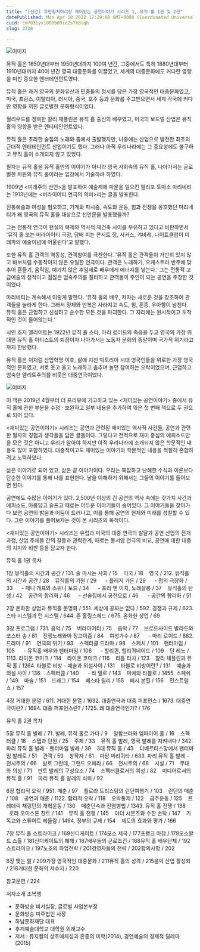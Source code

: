```yaml
---
title: "[신간] 휴먼컬쳐아리랑 재미있는 공연이야기 시리즈 1, 뮤직 홀 1권 및 2권"
datePublished: Mon Apr 18 2022 17:29:08 GMT+0000 (Coordinated Universal Time)
cuid: cm703iyxi000b09ic2s7kblqh
slug: 3738

---
```



![이미지](https://cdn.hashnode.com/res/hashnode/image/upload/v1739255005729/bb6159aa-f2b2-4f52-8d9a-d67343257ac8.jpeg)

뮤직 홀은 1850년대부터 1950년대까지 100여 년간, 그중에서도 특히 1880년대부터 1910년대까지 40여 년간 영국 대중문화를 이끌었고, 세계의 대중문화에도 커다란 영향을 미친 중요한 엔터테인먼트였다.

뮤직 홀은 과거 영국의 문화유산과 민중들의 정서를 담은 가장 영국적인 대중문화였고, 미국, 프랑스, 이탈리아, 러시아, 중국, 호주 등과 문화를 주고받으면서 세계 각국에 커다란 영향을 끼친 글로벌한 문화형식이었다.

헐리우드를 정복한 찰리 채플린은 뮤직 홀 출신의 배우였고, 미국의 보드빌 산업은 뮤직 홀의 영향을 받은 엔터테인먼트였다.

뮤직 홀은 초라한 술집의 노래와 춤에서 출발했지만, 나중에는 산업으로 발전한 최초의 근대적 엔터테인먼트 산업이기도 했다. 그러나 아직 우리나라에는 그 중요성에도 불구하고 뮤직 홀이 소개되지 않고 있었다.

필자는 뮤직 홀을 뮤직 홀만의 이야기가 아니라 영국 사회속의 뮤직 홀, 나아가서는 글로벌한 차원의 뮤직 홀이라는 입장에서 기술하려 하였다.

1909년 <미래주의 선언>을 발표하여 예술계에 파문을 일으킨 필리포 토마소 마리네티는 1913년에는 <버라이어티 연극의 의미>라는 글을 발표한다.

전통예술과 여성을 혐오하고, 기계와 파시즘, 속도와 운동, 힘과 전쟁을 옹호했던 마리네티가 왜 영국의 뮤직 홀을 대상으로 선언문을 발표했을까?

그는 전통적 연극이 현실의 복제와 역사적 재건축 사이를 부유하고 있다고 비판하면서 '뮤직 홀 또는 버라이어티 극장, 담배 피는 콘서트 장, 서커스, 캬바레, 나이트클럽이 미래파의 예술이념에 어울린다'고 말했다.

또한 뮤직 홀 관객의 역동성, 관객참여를 극찬한다. '뮤직 홀은 관객들이 가만히 있지 않고 바보처럼 수동적이지 않은 유일한 연극이다. 관객은 노래하기, 오케스트라 반주에 맞추어 흔들기, 움직임, 예기치 않은 추임새로 배우에게 에너지를 넣는다.' 그는 전통적 고급예술의 정적이고 점잖은 엄숙주의를 질타하고 관객들이 주인이 되는 공연을 주창한 것이었다.

마리네티는 계속해서 이렇게 말한다. '뮤직 홀의 배우, 저자는 새로운 것을 창조하여 관객들을 놀라게 한다. 그래서 정체와 반복은 사라지고 속도, 힘, 혼종, 우아함이 넘친다. 뮤직 홀은 근엄하고 신성하고 순수한 모든 것을 파괴한다. 그 자리에는 원시적이고 토착적인 것이 들어앉는다.‘

시인 조지 엘리어트는 1922년 뮤직 홀 스타, 마리 로이드의 죽음을 두고 영국의 가장 위대한 뮤직 홀 아티스트의 퇴장이자 나아가서는 노동자 문화의 종말이며 국가적 위기라고까지 한탄했다.

뮤직 홀은 이처럼 산업혁명 이후, 삶에 지친 빅토리아 시대 영국인들을 위로한 가장 영국적인 문화였고, 서로 웃고 울고 노래하고 춤추며 놀던 참여하는 오락이었으며, 근엄하고 엄숙한 엘리트주의를 비웃은 대중연극이었다.

![이미지](https://cdn.hashnode.com/res/hashnode/image/upload/v1739255008510/d33ac5fd-bf5d-4b1c-916e-d9ac4eb770d8.jpeg)

이 책은 2019년 4월부터 더 프리뷰에 기고하고 있는 <재미있는 공연이야기> 중에서 뮤직 홀에 관한 부분을 수정ㆍ보완하고 일부 내용을 추가하여 엮은 첫 번째 책으로 두 권으로 되어 있다.

<재미있는 공연이야기> 시리즈는 공연과 관련된 재미있는 역사적 사건들, 공연과 관련한 필자의 경험과 생각들을 담은 글들이다. 그렇다고 전적으로 재미 중심의 에피소드만을 모은 것은 아니고 우리가 알아야 하지만 아직 우리나라에 소개되지 않은 학문적인 내용도 많이 포함하였다. 대중적이고도 재미있는 이야기와 학문적인 내용을 적절히 혼합하려고 노력하였다.

삶은 이야기로 되어 있고, 삶은 곧 이야기이다. 우리는 복잡하고 난해한 수식과 이론보다 단순한 이야기를 통해 나를 표현한다. 남을 이해하기 위해서는 그들의 이야기를 들어보면 된다.

공연에도 수많은 이야기가 있다. 2,500년 이상의 긴 공연의 역사 속에는 갖가지 사건과 에피소드, 아름답고 슬프고 때로는 어두운 이야기들이 숨어있다. 그 이야기들을 찾아가다 보면 공연의 밝음과 어둠이 드러나고, 이를 통해 공연의 현재와 미래를 성찰할 수 있다. 그런 이야기를 풀어보자는 것이 본 시리즈의 목적이다.

<재미있는 공연이야기> 시리즈는 유럽과 미국의 대중 연극의 발달과 공연 산업의 전개 과정, 산업 주체들 간의 갈등과 권력관계, 때로는 동서양 연극의 비교, 공연에 대한 대중의 지지와 비판 등을 담고자 한다.

뮤직 홀 1권 목차

1장 뮤직홀의 시간과 공간 / 131. 술 마시는 사회 / 15    미국 / 18    영국 / 212. 뮤직홀의 시간과 공간 / 28    뮤직홀의 기원 / 29      - 플레저 가든 / 29      - 펍의 극장화 / 33      - 페니 개프와 스위니 토드 / 34      - 프리 앤 이지, 노래살롱 / 37    뮤직홀의 탄생 / 42    공간의 합리화 / 46      - 선술집에서 궁전으로 / 46      - 공간의 합리화 / 51

2장 온화한 상업과 뮤직홀 문명화 / 551. 세상에 공짜는 없다 / 592. 경쟁과 규제 / 623. 스타 시스템과 턴 시스템 / 644. 존 홀링스헤드 / 675. 온화한 상업 / 69

3장 프로그램 / 731. 음악 / 75    버라이어티 / 75    음악 / 77    브로드사이드 발라드와 코스터 송 / 81    전쟁노래와아 징고이즘 / 84    여성가수 / 87      - 마리 로이드 / 882. 드라마 / 91    연극의 위기 / 93    스펙터클 드라마 / 98    스케치 / 101    팬터마임 / 105      - 뮤직홀 배우와 팬터마임 / 106      - 할리퀸, 할리퀴네이드 / 109    단 레노 / 1113. 라이온 코미크 / 114    라이온 코미크 / 116    리틀 티치 / 123    찰리 채플린과 뮤직 홀 / 1264. 타블로 비방 - 예술과 외설사이 / 131    타블로 비방이란? / 131    예술과 외설 사이 / 136    스펙터클 / 140      - 라 밀로 / 143    미에와 타블로 / 1455. 스페쉬 / 149    마술 / 151    드래그 / 154    베스타 틸리 / 155    베시 본힐 / 156    민스트럴 쇼 / 157

4장 거대한 분열 / 611. 거대한 분열 / 1632. 대중연극과 대중 퍼포먼스 / 1673. 대중연극이란? / 1694. 대중 퍼포먼스란? / 1725. 왜 대중연극인가? / 176

뮤직 홀 2권 목차

5장 뮤직 홀 발레 / 71. 발레, 뮤직 홀로 가다 / 9    알함브라와 엠파이어 홀 / 16    스펙터클 / 18    스탭과 단원 / 25    주제 / 33    뮤직 홀 발레, 영국 발레를 지켜내다 / 342. 파리 뮤직 홀 발레 - 팬터마임 발레 / 39    3대 뮤직 홀 / 43    디베르티스망에서 팬터마임 발레로 / 51    관객 / 59    창작자 / 61    마담 마리퀴타 / 633. 파리 뮤직 홀 발레 - 전시주의 / 66    발로 그란데, 그랜드 오페라 / 66    전시주의 / 68    시설 / 71    무대와 의상 / 71    판토 발레의 구성요소 / 74    스펙터클로서의 여성 / 82    미디어로서의 뮤직 홀 / 91    파리 뮤직 홀 발레의 쇠퇴 / 92

6장 합리적 오락 / 951. 매춘 / 97    플로라 트리스탕의 런던여행기 / 103    런던의 매춘 / 108    공연과 매춘 / 1122. 합리적 오락 / 118    오락통제 / 122    금주운동 / 125    프레데릭 채링턴의 개혁운동 / 130    매춘단속과 전염병법 / 1343. 뮤직 홀 전쟁 / 138    로라 오미스톤 찬트 / 141    뮤직 홀 전쟁 / 145    아더 시몬즈와 수잔 손탁 / 147    기독교와 스튜어트 헤들람 / 1494. 정부의 규제 / 154    제도의 효과와 평가 / 166

7장 뮤직 홀 스트라이크 / 169신디케이트 / 174모스 제국 / 177프랭크 마참 / 179오스왈드 스톨 / 181신디케이트의 폐해 / 187배우들의 근로조건 / 188뮤직 홀 배우단체 / 192스트라이크 / 197노조의 파업전략 / 201경영자들의 전략 / 202합의사항 / 202

8장 맺는 말 / 209가장 영국적인 대중문화 / 211뮤직 홀의 성격 / 215음악 산업 활성화 / 218거대한 문화의 저수지 / 220

참고문헌 / 224

저자소개 조복행

- 문화방송 비서실장, 글로벌 사업본부장
- 문화방송 미주법인 사장
- 하남문화재단 대표
- 추계예술대학교 대학원 외래교수
- 저서 : 뮤지컬의 상호매체성과 혼종의 미학(2014), 경연예술의 경제적 딜레마(2015)